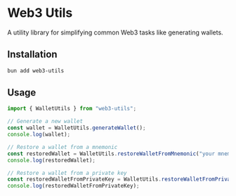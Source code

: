 # Web3 Utils

A utility library for simplifying common Web3 tasks like generating wallets.

## Installation

```bash
bun add web3-utils
```

## Usage

```js
import { WalletUtils } from "web3-utils";

// Generate a new wallet
const wallet = WalletUtils.generateWallet();
console.log(wallet);

// Restore a wallet from a mnemonic
const restoredWallet = WalletUtils.restoreWalletFromMnemonic("your mnemonic here");
console.log(restoredWallet);

// Restore a wallet from a private key
const restoredWalletFromPrivateKey = WalletUtils.restoreWalletFromPrivateKey("your private key here");
console.log(restoredWalletFromPrivateKey);
```